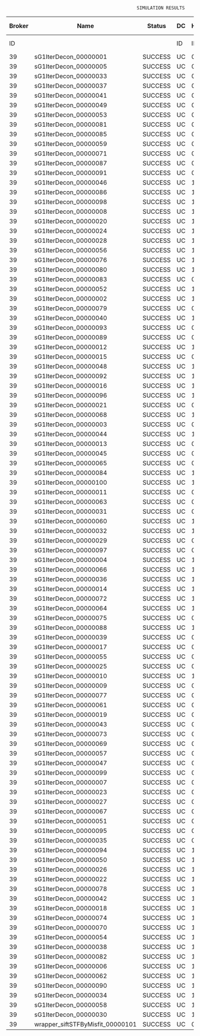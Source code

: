 

                                                     SIMULATION RESULTS

|Broker|         Name         | Status|  DC  |Host|Host PEs |VM|   VM PEs|   VM MIPS|ActivityLen|StartTime|FinishTime|ExecTime
|------|----------------------|-------|------|----|---------|--|---------|----------|-----------|---------|----------|--------
|    ID|                      |       |    ID|  ID|CPU cores|ID|CPU cores|        MI|         MI|  Seconds|   Seconds| Seconds
|    39| sG1IterDecon_00000001|SUCCESS|    UC|   0|       12|156|        2|    1000.0|      56150|  45693.3|   46396.8|   703.5
|    39| sG1IterDecon_00000005|SUCCESS|    UC|   0|       12|156|        2|    1000.0|      56150|  45693.3|   46396.8|   703.5
|    39| sG1IterDecon_00000033|SUCCESS|    UC|   0|       12|156|        2|    1000.0|      56150|  45693.3|   46396.8|   703.5
|    39| sG1IterDecon_00000037|SUCCESS|    UC|   0|       12|156|        2|    1000.0|      56150|  45693.3|   46396.8|   703.5
|    39| sG1IterDecon_00000041|SUCCESS|    UC|   0|       12|156|        2|    1000.0|      56150|  45693.3|   46396.8|   703.5
|    39| sG1IterDecon_00000049|SUCCESS|    UC|   0|       12|156|        2|    1000.0|      56150|  45693.3|   46396.8|   703.5
|    39| sG1IterDecon_00000053|SUCCESS|    UC|   0|       12|156|        2|    1000.0|      56150|  45693.3|   46396.8|   703.5
|    39| sG1IterDecon_00000081|SUCCESS|    UC|   0|       12|156|        2|    1000.0|      56150|  45693.3|   46396.8|   703.5
|    39| sG1IterDecon_00000085|SUCCESS|    UC|   0|       12|156|        2|    1000.0|      56150|  45693.3|   46396.8|   703.5
|    39| sG1IterDecon_00000059|SUCCESS|    UC|   0|       12|158|        2|    1000.0|      56150|  45693.3|   46396.8|   703.5
|    39| sG1IterDecon_00000071|SUCCESS|    UC|   0|       12|158|        2|    1000.0|      56150|  45693.3|   46396.8|   703.5
|    39| sG1IterDecon_00000087|SUCCESS|    UC|   0|       12|158|        2|    1000.0|      56150|  45693.3|   46396.8|   703.5
|    39| sG1IterDecon_00000091|SUCCESS|    UC|   0|       12|158|        2|    1000.0|      56150|  45693.3|   46396.8|   703.5
|    39| sG1IterDecon_00000046|SUCCESS|    UC|   1|       12|157|        2|    1000.0|      56150|  45693.3|   46396.8|   703.5
|    39| sG1IterDecon_00000086|SUCCESS|    UC|   1|       12|157|        2|    1000.0|      56150|  45693.3|   46396.8|   703.5
|    39| sG1IterDecon_00000098|SUCCESS|    UC|   1|       12|157|        2|    1000.0|      56150|  45693.3|   46396.8|   703.5
|    39| sG1IterDecon_00000008|SUCCESS|    UC|   1|       12|159|        2|    1000.0|      56150|  45693.3|   46396.8|   703.5
|    39| sG1IterDecon_00000020|SUCCESS|    UC|   1|       12|159|        2|    1000.0|      56150|  45693.3|   46396.8|   703.5
|    39| sG1IterDecon_00000024|SUCCESS|    UC|   1|       12|159|        2|    1000.0|      56150|  45693.3|   46396.8|   703.5
|    39| sG1IterDecon_00000028|SUCCESS|    UC|   1|       12|159|        2|    1000.0|      56150|  45693.3|   46396.8|   703.5
|    39| sG1IterDecon_00000056|SUCCESS|    UC|   1|       12|159|        2|    1000.0|      56150|  45693.3|   46396.8|   703.5
|    39| sG1IterDecon_00000076|SUCCESS|    UC|   1|       12|159|        2|    1000.0|      56150|  45693.3|   46396.8|   703.5
|    39| sG1IterDecon_00000080|SUCCESS|    UC|   1|       12|159|        2|    1000.0|      56150|  45693.3|   46396.8|   703.5
|    39| sG1IterDecon_00000083|SUCCESS|    UC|   0|       12|158|        2|    1000.0|      59381|  45693.3|   46430.9|   737.6
|    39| sG1IterDecon_00000052|SUCCESS|    UC|   1|       12|159|        2|    1000.0|      61375|  45693.3|   46443.9|   750.6
|    39| sG1IterDecon_00000002|SUCCESS|    UC|   1|       12|157|        2|    1000.0|      60450|  45693.3|   46444.7|   751.4
|    39| sG1IterDecon_00000079|SUCCESS|    UC|   0|       12|158|        2|    1000.0|      83667|  45693.3|   46673.8|   980.5
|    39| sG1IterDecon_00000040|SUCCESS|    UC|   1|       12|159|        2|    1000.0|      91200|  45693.3|   46699.2|  1005.8
|    39| sG1IterDecon_00000093|SUCCESS|    UC|   0|       12|156|        2|    1000.0|      96311|  45693.3|   46718.4|  1025.1
|    39| sG1IterDecon_00000089|SUCCESS|    UC|   0|       12|156|        2|    1000.0|     115702|  45693.3|   46864.5|  1171.2
|    39| sG1IterDecon_00000012|SUCCESS|    UC|   1|       12|159|        2|    1000.0|     117306|  45693.3|   46908.3|  1215.0
|    39| sG1IterDecon_00000015|SUCCESS|    UC|   0|       12|158|        2|    1000.0|     115126|  45693.3|   46973.9|  1280.6
|    39| sG1IterDecon_00000048|SUCCESS|    UC|   1|       12|159|        2|    1000.0|     131219|  45693.3|   47012.9|  1319.6
|    39| sG1IterDecon_00000092|SUCCESS|    UC|   1|       12|159|        2|    1000.0|     135995|  45693.3|   47046.6|  1353.3
|    39| sG1IterDecon_00000016|SUCCESS|    UC|   1|       12|159|        2|    1000.0|     144034|  45693.3|   47099.2|  1405.9
|    39| sG1IterDecon_00000096|SUCCESS|    UC|   1|       12|159|        2|    1000.0|     146964|  45693.3|   47116.9|  1423.6
|    39| sG1IterDecon_00000021|SUCCESS|    UC|   0|       12|156|        2|    1000.0|     156382|  45693.3|   47151.2|  1457.9
|    39| sG1IterDecon_00000068|SUCCESS|    UC|   1|       12|159|        2|    1000.0|     162933|  45693.3|   47205.2|  1511.9
|    39| sG1IterDecon_00000003|SUCCESS|    UC|   0|       12|158|        2|    1000.0|     143490|  45693.3|   47229.6|  1536.3
|    39| sG1IterDecon_00000044|SUCCESS|    UC|   1|       12|159|        2|    1000.0|     168756|  45693.3|   47234.3|  1541.0
|    39| sG1IterDecon_00000013|SUCCESS|    UC|   0|       12|156|        2|    1000.0|     173487|  45693.3|   47263.1|  1569.8
|    39| sG1IterDecon_00000045|SUCCESS|    UC|   0|       12|156|        2|    1000.0|     193935|  45693.3|   47386.4|  1693.1
|    39| sG1IterDecon_00000065|SUCCESS|    UC|   0|       12|156|        2|    1000.0|     195345|  45693.3|   47394.2|  1700.9
|    39| sG1IterDecon_00000084|SUCCESS|    UC|   1|       12|159|        2|    1000.0|     231134|  45693.3|   47515.4|  1822.1
|    39| sG1IterDecon_00000100|SUCCESS|    UC|   1|       12|159|        2|    1000.0|     237950|  45693.3|   47542.7|  1849.4
|    39| sG1IterDecon_00000011|SUCCESS|    UC|   0|       12|158|        2|    1000.0|     182930|  45693.3|   47567.4|  1874.0
|    39| sG1IterDecon_00000063|SUCCESS|    UC|   0|       12|158|        2|    1000.0|     188230|  45693.3|   47609.8|  1916.5
|    39| sG1IterDecon_00000031|SUCCESS|    UC|   0|       12|158|        2|    1000.0|     190673|  45693.3|   47628.2|  1934.9
|    39| sG1IterDecon_00000060|SUCCESS|    UC|   1|       12|159|        2|    1000.0|     265578|  45693.3|   47639.8|  1946.4
|    39| sG1IterDecon_00000032|SUCCESS|    UC|   1|       12|159|        2|    1000.0|     270491|  45693.3|   47654.5|  1961.2
|    39| sG1IterDecon_00000029|SUCCESS|    UC|   0|       12|156|        2|    1000.0|     252025|  45693.3|   47677.6|  1984.3
|    39| sG1IterDecon_00000097|SUCCESS|    UC|   0|       12|156|        2|    1000.0|     274532|  45693.3|   47779.2|  2085.9
|    39| sG1IterDecon_00000004|SUCCESS|    UC|   1|       12|159|        2|    1000.0|     334964|  45693.3|   47815.7|  2122.3
|    39| sG1IterDecon_00000066|SUCCESS|    UC|   1|       12|157|        2|    1000.0|     190704|  45693.3|   47817.6|  2124.2
|    39| sG1IterDecon_00000036|SUCCESS|    UC|   1|       12|159|        2|    1000.0|     337139|  45693.3|   47820.0|  2126.7
|    39| sG1IterDecon_00000014|SUCCESS|    UC|   1|       12|157|        2|    1000.0|     197394|  45693.3|   47884.4|  2191.1
|    39| sG1IterDecon_00000072|SUCCESS|    UC|   1|       12|159|        2|    1000.0|     387256|  45693.3|   47895.4|  2202.0
|    39| sG1IterDecon_00000064|SUCCESS|    UC|   1|       12|159|        2|    1000.0|     394582|  45693.3|   47902.6|  2209.3
|    39| sG1IterDecon_00000075|SUCCESS|    UC|   0|       12|158|        2|    1000.0|     234888|  45693.3|   47939.8|  2246.5
|    39| sG1IterDecon_00000088|SUCCESS|    UC|   1|       12|159|        2|    1000.0|     467079|  45693.3|   47975.2|  2281.9
|    39| sG1IterDecon_00000039|SUCCESS|    UC|   0|       12|158|        2|    1000.0|     244204|  45693.3|   48000.8|  2307.5
|    39| sG1IterDecon_00000017|SUCCESS|    UC|   0|       12|156|        2|    1000.0|     341331|  45693.3|   48046.5|  2353.2
|    39| sG1IterDecon_00000055|SUCCESS|    UC|   0|       12|158|        2|    1000.0|     255737|  45693.3|   48070.3|  2377.0
|    39| sG1IterDecon_00000025|SUCCESS|    UC|   0|       12|156|        2|    1000.0|     358800|  45693.3|   48107.8|  2414.5
|    39| sG1IterDecon_00000010|SUCCESS|    UC|   1|       12|157|        2|    1000.0|     225339|  45693.3|   48150.9|  2457.6
|    39| sG1IterDecon_00000009|SUCCESS|    UC|   0|       12|156|        2|    1000.0|     391043|  45693.3|   48204.7|  2511.3
|    39| sG1IterDecon_00000077|SUCCESS|    UC|   0|       12|156|        2|    1000.0|     424669|  45693.3|   48288.8|  2595.5
|    39| sG1IterDecon_00000061|SUCCESS|    UC|   0|       12|156|        2|    1000.0|     449668|  45693.3|   48338.7|  2645.4
|    39| sG1IterDecon_00000019|SUCCESS|    UC|   0|       12|158|        2|    1000.0|     310565|  45693.3|   48373.5|  2680.2
|    39| sG1IterDecon_00000043|SUCCESS|    UC|   0|       12|158|        2|    1000.0|     315524|  45693.3|   48398.3|  2705.0
|    39| sG1IterDecon_00000073|SUCCESS|    UC|   0|       12|156|        2|    1000.0|     514833|  45693.3|   48436.7|  2743.3
|    39| sG1IterDecon_00000069|SUCCESS|    UC|   0|       12|156|        2|    1000.0|     517533|  45693.3|   48439.3|  2746.0
|    39| sG1IterDecon_00000057|SUCCESS|    UC|   0|       12|156|        2|    1000.0|     548071|  45693.3|   48470.0|  2776.6
|    39| sG1IterDecon_00000047|SUCCESS|    UC|   0|       12|158|        2|    1000.0|     378587|  45693.3|   48682.6|  2989.2
|    39| sG1IterDecon_00000099|SUCCESS|    UC|   0|       12|158|        2|    1000.0|     388369|  45693.3|   48721.8|  3028.5
|    39| sG1IterDecon_00000007|SUCCESS|    UC|   0|       12|158|        2|    1000.0|     417184|  45693.3|   48822.9|  3129.6
|    39| sG1IterDecon_00000023|SUCCESS|    UC|   0|       12|158|        2|    1000.0|     440432|  45693.3|   48892.7|  3199.4
|    39| sG1IterDecon_00000027|SUCCESS|    UC|   0|       12|158|        2|    1000.0|     452997|  45693.3|   48924.1|  3230.7
|    39| sG1IterDecon_00000067|SUCCESS|    UC|   0|       12|158|        2|    1000.0|     473732|  45693.3|   48965.5|  3272.2
|    39| sG1IterDecon_00000051|SUCCESS|    UC|   0|       12|158|        2|    1000.0|     478427|  45693.3|   48972.7|  3279.4
|    39| sG1IterDecon_00000095|SUCCESS|    UC|   0|       12|158|        2|    1000.0|     485151|  45693.3|   48979.4|  3286.0
|    39| sG1IterDecon_00000035|SUCCESS|    UC|   0|       12|158|        2|    1000.0|     493480|  45693.3|   48987.8|  3294.5
|    39| sG1IterDecon_00000094|SUCCESS|    UC|   1|       12|157|        2|    1000.0|     318396|  45693.3|   48990.0|  3296.7
|    39| sG1IterDecon_00000050|SUCCESS|    UC|   1|       12|157|        2|    1000.0|     318735|  45693.3|   48992.9|  3299.6
|    39| sG1IterDecon_00000026|SUCCESS|    UC|   1|       12|157|        2|    1000.0|     322630|  45693.3|   49024.1|  3330.7
|    39| sG1IterDecon_00000022|SUCCESS|    UC|   1|       12|157|        2|    1000.0|     357190|  45693.3|   49285.0|  3591.7
|    39| sG1IterDecon_00000078|SUCCESS|    UC|   1|       12|157|        2|    1000.0|     360476|  45693.3|   49308.1|  3614.7
|    39| sG1IterDecon_00000042|SUCCESS|    UC|   1|       12|157|        2|    1000.0|     368699|  45693.3|   49361.9|  3668.6
|    39| sG1IterDecon_00000018|SUCCESS|    UC|   1|       12|157|        2|    1000.0|     414263|  45693.3|   49636.4|  3943.1
|    39| sG1IterDecon_00000074|SUCCESS|    UC|   1|       12|157|        2|    1000.0|     424552|  45693.3|   49693.3|  4000.0
|    39| sG1IterDecon_00000070|SUCCESS|    UC|   1|       12|157|        2|    1000.0|     448310|  45693.3|   49812.0|  4118.7
|    39| sG1IterDecon_00000054|SUCCESS|    UC|   1|       12|157|        2|    1000.0|     450508|  45693.3|   49821.9|  4128.6
|    39| sG1IterDecon_00000038|SUCCESS|    UC|   1|       12|157|        2|    1000.0|     477933|  45693.3|   49931.6|  4238.3
|    39| sG1IterDecon_00000082|SUCCESS|    UC|   1|       12|157|        2|    1000.0|     479541|  45693.3|   49937.4|  4244.1
|    39| sG1IterDecon_00000006|SUCCESS|    UC|   1|       12|157|        2|    1000.0|     495411|  45693.3|   49985.1|  4291.7
|    39| sG1IterDecon_00000062|SUCCESS|    UC|   1|       12|157|        2|    1000.0|     512294|  45693.3|   50027.3|  4334.0
|    39| sG1IterDecon_00000090|SUCCESS|    UC|   1|       12|157|        2|    1000.0|     525791|  45693.3|   50054.2|  4360.9
|    39| sG1IterDecon_00000034|SUCCESS|    UC|   1|       12|157|        2|    1000.0|     550026|  45693.3|   50090.7|  4397.4
|    39| sG1IterDecon_00000058|SUCCESS|    UC|   1|       12|157|        2|    1000.0|     559233|  45693.3|   50099.9|  4406.6
|    39| sG1IterDecon_00000030|SUCCESS|    UC|   1|       12|157|        2|    1000.0|     560188|  45693.3|   50100.9|  4407.5
|    39|wrapper_siftSTFByMisfit_00000101|SUCCESS|    UC|   0|       12|156|        2|    1000.0|      13510|  50100.9|   50114.5|    13.6

